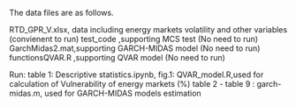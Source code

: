 The data files are as follows.

RTD_GPR_V.xlsx, data including energy markets volatility and other variables (convienent to run)
test_code ,supporting MCS test (No need to run)
GarchMidas2.mat,supporting GARCH-MIDAS model (No need to run)
functionsQVAR.R ,supporting QVAR model (No need to run)

Run:
table 1: Descriptive statistics.ipynb, 
fig.1:   QVAR_model.R,used for calculation of Vulnerability of energy markets (%) 
table 2 - table 9 : garch-midas.m, used for  GARCH-MIDAS models estimation 
